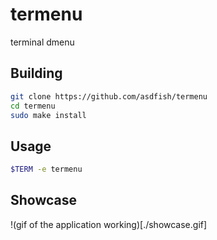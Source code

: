 # termenu
terminal dmenu

## Building
~~~bash
git clone https://github.com/asdfish/termenu
cd termenu
sudo make install
~~~

## Usage
~~~bash
$TERM -e termenu
~~~

## Showcase
!(gif of the application working)[./showcase.gif]
